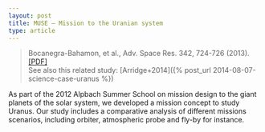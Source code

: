 ```yaml
---
layout: post
title: MUSE – Mission to the Uranian system
type: article
---
```


>Bocanegra-Bahamon, et al., Adv. Space Res. 342, 724-726 (2013). [[PDF]](/papers/Bocanegra+2015.pdf)   
See also this related study: [Arridge+2014]({% post_url 2014-08-07-science-case-uranus %})

As part of the 2012 Alpbach Summer School on mission design to the giant planets of the solar
system, we developed a mission concept to study Uranus. Our study includes a comparative analysis of
different missions scenarios, including orbiter, atmospheric probe and fly-by for instance.
